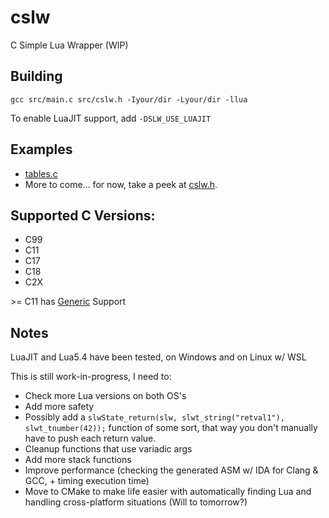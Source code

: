# cslw
C Simple Lua Wrapper (WIP)

## Building
```
gcc src/main.c src/cslw.h -Iyour/dir -Lyour/dir -llua
```
To enable LuaJIT support, add `-DSLW_USE_LUAJIT`

## Examples
- [tables.c](examples/example_table.c)
- More to come... for now, take a peek at [cslw.h](include/cslw/cslw.h).

## Supported C Versions:
- C99
- C11
- C17
- C18
- C2X

\>= C11 has [Generic](https://en.cppreference.com/w/c/language/generic) Support

## Notes
LuaJIT and Lua5.4 have been tested, on Windows and on Linux w/ WSL

This is still work-in-progress, I need to:
- Check more Lua versions on both OS's
- Add more safety
- Possibly add a `slwState_return(slw, slwt_string("retval1"), slwt_tnumber(42));` function of some sort, that way you don't manually have to push each return value.
- Cleanup functions that use variadic args
- Add more stack functions
- Improve performance (checking the generated ASM w/ IDA for Clang & GCC, + timing execution time)
- Move to CMake to make life easier with automatically finding Lua and handling cross-platform situations (Will to tomorrow?)